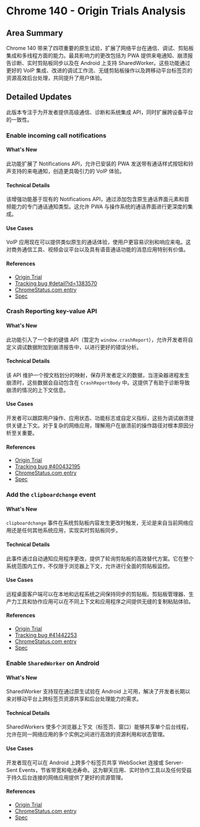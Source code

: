 # Chrome 140 - Origin Trials Analysis

## Area Summary

Chrome 140 带来了四项重要的原生试验，扩展了网络平台在通信、调试、剪贴板集成和多线程方面的能力。最具影响力的更改包括为 PWA 提供来电通知、崩溃报告诊断、实时剪贴板同步以及在 Android 上支持 SharedWorker。这些功能通过更好的 VoIP 集成、改进的调试工作流、无缝剪贴板操作以及跨移动平台标签页的资源高效后台处理，共同提升了用户体验。

## Detailed Updates

此版本专注于为开发者提供高级通信、诊断和系统集成 API，同时扩展跨设备平台的一致性。

### Enable incoming call notifications

#### What's New
此功能扩展了 Notifications API，允许已安装的 PWA 发送带有通话样式按钮和铃声支持的来电通知，创造更具吸引力的 VoIP 体验。

#### Technical Details
该增强功能基于现有的 Notifications API，通过添加包含原生通话界面元素和音频能力的专门通话通知类型。这允许 PWA 与操作系统的通话界面进行更深度的集成。

#### Use Cases
VoIP 应用现在可以提供类似原生的通话体验，使用户更容易识别和响应来电。这对商务通信工具、视频会议平台以及具有语音通话功能的消息应用特别有价值。

#### References
- [Origin Trial](https://developer.chrome.com/origintrials/#/register_trial/2876111312029483009)
- [Tracking bug #detail?id=1383570](https://issues.chromium.org/issues/detail?id=1383570)
- [ChromeStatus.com entry](https://chromestatus.com/feature/5110990717321216)
- [Spec](https://notifications.spec.whatwg.org)

### Crash Reporting key-value API

#### What's New
此功能引入了一个新的键值 API（暂定为 `window.crashReport`），允许开发者将自定义调试数据附加到崩溃报告中，以进行更好的错误分析。

#### Technical Details
该 API 维护一个按文档划分的映射，保存开发者定义的数据，当渲染器进程发生崩溃时，这些数据会自动包含在 `CrashReportBody` 中。这提供了有助于诊断导致崩溃的情况的上下文信息。

#### Use Cases
开发者可以跟踪用户操作、应用状态、功能标志或自定义指标，这些为调试崩溃提供关键上下文。对于复杂的网络应用，理解用户在崩溃前的操作路径对根本原因分析至关重要。

#### References
- [Origin Trial](https://developer.chrome.com/origintrials/#/register_trial/1304355042077179905)
- [Tracking bug #400432195](https://issues.chromium.org/issues/400432195)
- [ChromeStatus.com entry](https://chromestatus.com/feature/6228675846209536)
- [Spec](https://github.com/WICG/crash-reporting/pull/37)

### Add the `clipboardchange` event

#### What's New
`clipboardchange` 事件在系统剪贴板内容发生更改时触发，无论是来自当前网络应用还是任何其他系统应用，实现实时剪贴板同步。

#### Technical Details
此事件通过自动通知应用程序更改，提供了轮询剪贴板的高效替代方案。它在整个系统范围内工作，不仅限于浏览器上下文，允许进行全面的剪贴板监控。

#### Use Cases
远程桌面客户端可以在本地和远程系统之间保持同步的剪贴板。剪贴板管理器、生产力工具和协作应用可以在不同上下文和应用程序之间提供无缝的复制粘贴体验。

#### References
- [Origin Trial](https://developer.chrome.com/origintrials/#/register_trial/137922738588221441)
- [Tracking bug #41442253](https://issues.chromium.org/issues/41442253)
- [ChromeStatus.com entry](https://chromestatus.com/feature/5085102657503232)
- [Spec](https://github.com/w3c/clipboard-apis/pull/239)

### Enable `SharedWorker` on Android

#### What's New
SharedWorker 支持现在通过原生试验在 Android 上可用，解决了开发者长期以来对移动平台上跨标签页资源共享和后台处理能力的需求。

#### Technical Details
SharedWorkers 使多个浏览器上下文（标签页、窗口）能够共享单个后台线程，允许在同一网络应用的多个实例之间进行高效的资源利用和状态管理。

#### Use Cases
开发者现在可以在 Android 上跨多个标签页共享 WebSocket 连接或 Server-Sent Events，节省带宽和电池寿命。这为聊天应用、实时协作工具以及任何受益于持久后台连接的网络应用提供了更好的资源管理。

#### References
- [Origin Trial](https://developer.chrome.com/origintrials/#/register_trial/4101090410674257921)
- [ChromeStatus.com entry](https://chromestatus.com/feature/6265472244514816)
- [Spec](https://html.spec.whatwg.org/multipage/workers.html#shared-workers-and-the-sharedworker-interface)
